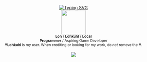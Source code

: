 <div align="center">
  <a href="https://git.io/typing-svg">
    <img src="https://readme-typing-svg.demolab.com?font=Fira+Code&pause=1000&color=F7F7F7&random=false&width=435&center=true&lines=Lohkuhl%3F+Oh+that's+me.;Gay.;.+.+." alt="Typing SVG"/>
  </a>
</div>

<div align="center">
  <img src="https://avatars.githubusercontent.com/u/80174970" width=80>
  
  <br>
  </b><sub><b>Loh</b> / <b>Lohkuhl</b> / <b>Local</b></sub>
  
  <br>
  <sub><b>Programmer</b> / Aspiring Game Developer</sub>

  <br>
  <sub><b>YLohkuhl</b> is my user. When crediting or looking for my work, do <i>not</i> remove the <b>Y</b>.</sub>
</div>


<div align="center">
  <!---
  <br>
  <img src="https://media1.tenor.com/m/ZhZJ9eiibG4AAAAC/ritsu-kageyama-mob-psycho-100.gif" width=350>
  <br>

  <!---
  <br>
  <img src="https://media1.tenor.com/m/qY2CLa28eO4AAAAC/young-neil-scott-pilgrim.gif" width=300>
  <br>
  
  <br>
  <img src="https://pixel-profile.vercel.app/api/github-stats?username=ylohkuhl&theme=fuji&pixelate_avatar=false&dithering=true", width=400>
  <br>
  --->
  
  <br>
  <a href="https://skillicons.dev">
    <img src="https://skillicons.dev/icons?i=py,cs"/>
  </a>
</div>

